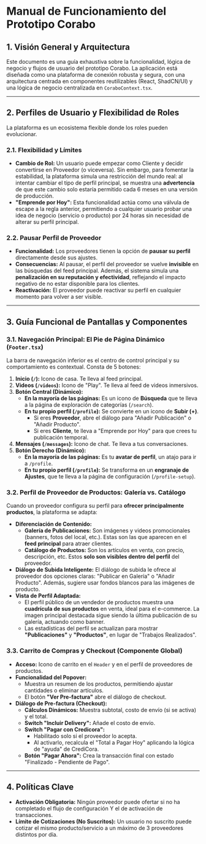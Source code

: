 # Manual de Funcionamiento del Prototipo Corabo

## 1. Visión General y Arquitectura

Este documento es una guía exhaustiva sobre la funcionalidad, lógica de negocio y flujos de usuario del prototipo Corabo. La aplicación está diseñada como una plataforma de conexión robusta y segura, con una arquitectura centrada en componentes reutilizables (React, ShadCN/UI) y una lógica de negocio centralizada en `CoraboContext.tsx`.

---

## 2. Perfiles de Usuario y Flexibilidad de Roles

La plataforma es un ecosistema flexible donde los roles pueden evolucionar.

### 2.1. Flexibilidad y Límites
- **Cambio de Rol:** Un usuario puede empezar como Cliente y decidir convertirse en Proveedor (o viceversa). Sin embargo, para fomentar la estabilidad, la plataforma simula una restricción del mundo real: al intentar cambiar el tipo de perfil principal, se muestra una **advertencia** de que este cambio solo estaría permitido cada 6 meses en una versión de producción.
- **"Emprende por Hoy":** Esta funcionalidad actúa como una válvula de escape a la regla anterior, permitiendo a cualquier usuario probar una idea de negocio (servicio o producto) por 24 horas sin necesidad de alterar su perfil principal.

### 2.2. Pausar Perfil de Proveedor
- **Funcionalidad:** Los proveedores tienen la opción de **pausar su perfil** directamente desde sus ajustes.
- **Consecuencias:** Al pausar, el perfil del proveedor se vuelve **invisible** en las búsquedas del feed principal. Además, el sistema simula una **penalización en su reputación y efectividad**, reflejando el impacto negativo de no estar disponible para los clientes.
- **Reactivación:** El proveedor puede reactivar su perfil en cualquier momento para volver a ser visible.

---

## 3. Guía Funcional de Pantallas y Componentes

### 3.1. Navegación Principal: El Pie de Página Dinámico (`Footer.tsx`)
La barra de navegación inferior es el centro de control principal y su comportamiento es contextual. Consta de 5 botones:

1.  **Inicio (`/`):** Icono de casa. Te lleva al feed principal.
2.  **Videos (`/videos`):** Icono de "Play". Te lleva al feed de videos inmersivos.
3.  **Botón Central (Dinámico):**
    -   **En la mayoría de las páginas:** Es un icono de **Búsqueda** que te lleva a la página de exploración de categorías (`/search`).
    -   **En tu propio perfil (`/profile`):** Se convierte en un icono de **Subir (+)**.
        -   Si eres **Proveedor**, abre el diálogo para "Añadir Publicación" o "Añadir Producto".
        -   Si eres **Cliente**, te lleva a "Emprende por Hoy" para que crees tu publicación temporal.
4.  **Mensajes (`/messages`):** Icono de chat. Te lleva a tus conversaciones.
5.  **Botón Derecho (Dinámico):**
    -   **En la mayoría de las páginas:** Es tu **avatar de perfil**, un atajo para ir a `/profile`.
    -   **En tu propio perfil (`/profile`):** Se transforma en un **engranaje de Ajustes**, que te lleva a la página de configuración (`/profile-setup`).

### 3.2. Perfil de Proveedor de Productos: Galería vs. Catálogo
Cuando un proveedor configura su perfil para **ofrecer principalmente productos**, la plataforma se adapta:

-   **Diferenciación de Contenido:**
    -   **Galería de Publicaciones:** Son imágenes y videos promocionales (banners, fotos del local, etc.). Estas son las que aparecen en el **feed principal** para atraer clientes.
    -   **Catálogo de Productos:** Son los artículos en venta, con precio, descripción, etc. Estos **solo son visibles dentro del perfil** del proveedor.
-   **Diálogo de Subida Inteligente:** El diálogo de subida le ofrece al proveedor dos opciones claras: "Publicar en Galería" o "Añadir Producto". Además, sugiere usar fondos blancos para las imágenes de producto.
-   **Vista de Perfil Adaptada:**
    -   El perfil público de un vendedor de productos muestra una **cuadrícula de sus productos** en venta, ideal para el e-commerce. La imagen principal destacada sigue siendo la última publicación de su galería, actuando como banner.
    -   Las estadísticas del perfil se actualizan para mostrar **"Publicaciones"** y **"Productos"**, en lugar de "Trabajos Realizados".

### 3.3. Carrito de Compras y Checkout (Componente Global)
- **Acceso:** Icono de carrito en el `Header` y en el perfil de proveedores de productos.
- **Funcionalidad del Popover:**
  - Muestra un resumen de los productos, permitiendo ajustar cantidades o eliminar artículos.
  - El botón **"Ver Pre-factura"** abre el diálogo de checkout.
- **Diálogo de Pre-factura (Checkout):**
  - **Cálculos Dinámicos:** Muestra subtotal, costo de envío (si se activa) y el total.
  - **Switch "Incluir Delivery":** Añade el costo de envío.
  - **Switch "Pagar con Credicora":**
    - Habilitado solo si el proveedor lo acepta.
    - Al activarlo, recalcula el "Total a Pagar Hoy" aplicando la lógica de "ayuda" de CrediCora.
  - **Botón "Pagar Ahora":** Crea la transacción final con estado "Finalizado - Pendiente de Pago".

---

## 4. Políticas Clave
- **Activación Obligatoria:** Ningún proveedor puede ofertar si no ha completado el flujo de configuración Y el de activación de transacciones.
- **Límite de Cotizaciones (No Suscritos):** Un usuario no suscrito puede cotizar el mismo producto/servicio a un máximo de 3 proveedores distintos por día.